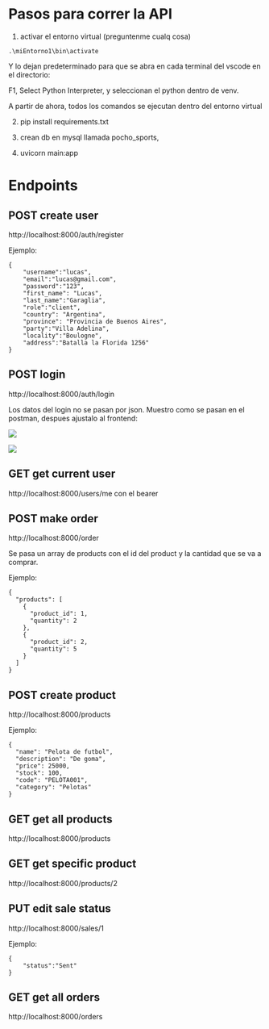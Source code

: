 <!-- fastapi, uvicorn, sqlalchemy, pymysql, cryptography, python-multipart, passlib, python-jose -->

# Pasos para correr la API

1. activar el entorno virtual (preguntenme cualq cosa)

```.\miEntorno1\bin\activate```

Y lo dejan predeterminado para que se abra en cada terminal del vscode en el directorio:

F1, Select Python Interpreter, y seleccionan el python dentro de venv.

A partir de ahora, todos los comandos se ejecutan dentro del entorno virtual

2. pip install requirements.txt

3. crean db en mysql llamada pocho_sports, 

4. uvicorn main:app

# Endpoints

## POST create user

http://localhost:8000/auth/register

Ejemplo:

```
{
    "username":"lucas",
    "email":"lucas@gmail.com",
    "password":"123",
    "first_name": "Lucas",
    "last_name":"Garaglia",
    "role":"client",
    "country": "Argentina",
    "province": "Provincia de Buenos Aires",
    "party":"Villa Adelina",
    "locality":"Boulogne",
    "address":"Batalla la Florida 1256"
}
```

## POST login

http://localhost:8000/auth/login

Los datos del login no se pasan por json. Muestro como se pasan en el postman, despues ajustalo al frontend: 

![](image.png)

![](image-1.png)

## GET get current user

http://localhost:8000/users/me con el bearer

## POST make order

http://localhost:8000/order

Se pasa un array de products con el id del product y la cantidad que se va a comprar.

Ejemplo:

```
{
  "products": [
    {
      "product_id": 1,
      "quantity": 2
    },
    {
      "product_id": 2,
      "quantity": 5
    }
  ]
}
```

## POST create product

http://localhost:8000/products

Ejemplo:

```
{
  "name": "Pelota de futbol",
  "description": "De goma",
  "price": 25000,
  "stock": 100,
  "code": "PELOTA001",
  "category": "Pelotas"
}
```

## GET get all products

http://localhost:8000/products

## GET get specific product

http://localhost:8000/products/2

## PUT edit sale status

http://localhost:8000/sales/1

Ejemplo:

```
{
    "status":"Sent"
}
```

## GET get all orders

http://localhost:8000/orders
